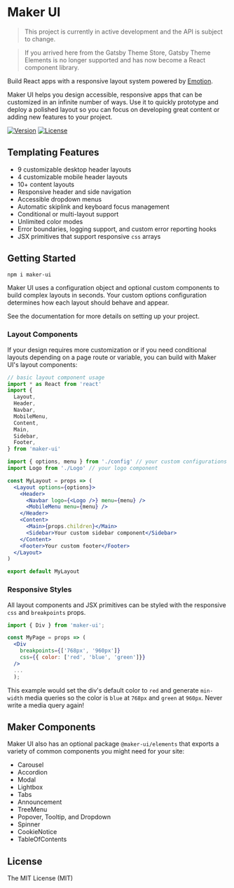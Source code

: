 # Maker UI

> This project is currently in active development and the API is subject to change.

> If you arrived here from the Gatsby Theme Store, Gatsby Theme Elements is no longer supported and has now become a React component library.

Build React apps with a responsive layout system powered by [Emotion](https://emotion.sh/docs/introduction).

Maker UI helps you design accessible, responsive apps that can be customized in an infinite number of ways. Use it to quickly prototype and deploy a polished layout so you can focus on developing great content or adding new features to your project.

[![Version][version]][npm]
[![License](https://img.shields.io/badge/License-Apache%202.0-blue.svg)](https://opensource.org/licenses/Apache-2.0)

[version]: https://flat.badgen.net/npm/v/maker-ui
[npm]: https://npmjs.com/package/maker-ui

## Templating Features

- 9 customizable desktop header layouts
- 4 customizable mobile header layouts
- 10+ content layouts
- Responsive header and side navigation
- Accessible dropdown menus
- Automatic skiplink and keyboard focus management
- Conditional or multi-layout support
- Unlimited color modes
- Error boundaries, logging support, and custom error reporting hooks
- JSX primitives that support responsive `css` arrays

## Getting Started

```sh
npm i maker-ui
```

Maker UI uses a configuration object and optional custom components to build complex layouts in seconds. Your custom options configuration determines how each layout should behave and appear.

See the documentation for more details on setting up your project.

### Layout Components

If your design requires more customization or if you need conditional layouts depending on a page route or variable, you can build with Maker UI's layout components:

```jsx
// basic layout component usage
import * as React from 'react'
import {
  Layout,
  Header,
  Navbar,
  MobileMenu,
  Content,
  Main,
  Sidebar,
  Footer,
} from 'maker-ui'

import { options, menu } from './config' // your custom configurations
import Logo from './Logo' // your logo component

const MyLayout = props => (
  <Layout options={options}>
    <Header>
      <Navbar logo={<Logo />} menu={menu} />
      <MobileMenu menu={menu} />
    </Header>
    <Content>
      <Main>{props.children}</Main>
      <Sidebar>Your custom sidebar component</Sidebar>
    </Content>
    <Footer>Your custom footer</Footer>
  </Layout>
)

export default MyLayout
```

### Responsive Styles

All layout components and JSX primitives can be styled with the responsive `css` and `breakpoints` props.

```jsx
import { Div } from 'maker-ui';

const MyPage = props => (
  <Div
    breakpoints={['768px', '960px']}
    css={{ color: ['red', 'blue', 'green']}}
  />
  ...
  );
```

This example would set the div's default color to `red` and generate `min-width` media queries so the color is `blue` at `768px` and `green` at `960px`. Never write a media query again!

## Maker Components

Maker UI also has an optional package `@maker-ui/elements` that exports a variety of common components you might need for your site:

- Carousel
- Accordion
- Modal
- Lightbox
- Tabs
- Announcement
- TreeMenu
- Popover, Tooltip, and Dropdown
- Spinner
- CookieNotice
- TableOfContents

## License

The MIT License (MIT)
